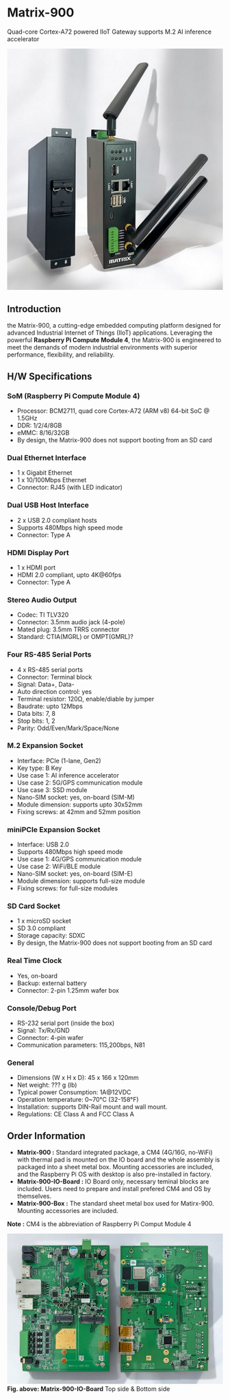 # Matrix-900
Quad-core Cortex-A72 powered IIoT Gateway supports M.2 AI inference accelerator

![Matrix-900](./images/Matrix-900_02.jpg)

## Introduction
the Matrix-900, a cutting-edge embedded computing platform designed for advanced Industrial Internet of Things (IIoT) applications. Leveraging the powerful **Raspberry Pi Compute Module 4**, the Matrix-900 is engineered to meet the demands of modern industrial environments with superior performance, flexibility, and reliability.

## H/W Specifications

### SoM (Raspberry Pi Compute Module 4)
- Processor: BCM2711, quad core Cortex-A72 (ARM v8) 64-bit SoC @ 1.5GHz
- DDR: 1/2/4/8GB
- eMMC: 8/16/32GB
- By design, the Matrix-900 does not support booting from an SD card

### Dual Ethernet Interface
- 1 x Gigabit Ethernet
- 1 x 10/100Mbps Ethernet
- Connector: RJ45 (with LED indicator)

### Dual USB Host Interface
- 2 x USB 2.0 compliant hosts
- Supports 480Mbps high speed mode 
- Connector: Type A

### HDMI Display Port
- 1 x HDMI port
- HDMI 2.0 compliant, upto 4K@60fps
- Connector: Type A

### Stereo Audio Output
- Codec: TI TLV320
- Connector: 3.5mm audio jack (4-pole)
- Mated plug: 3.5mm TRRS connector
- Standard: CTIA(MGRL) or OMPT(GMRL)? 

### Four RS-485 Serial Ports
- 4 x RS-485 serial ports
- Connector: Terminal block
- Signal: Data+, Data-
- Auto direction control: yes
- Terminal resistor: 120&Omega;, enable/diable by jumper
- Baudrate: upto 12Mbps
- Data bits: 7, 8
- Stop bits: 1, 2
- Parity: Odd/Even/Mark/Space/None

### M.2 Expansion Socket
- Interface: PCIe (1-lane, Gen2)
- Key type: B Key
- Use case 1: AI inference accelerator
- Use case 2: 5G/GPS communication module
- Use case 3: SSD module
- Nano-SIM socket: yes, on-board (SIM-M)
- Module dimension: supports upto 30x52mm
- Fixing screws: at 42mm and 52mm position

### miniPCIe Expansion Socket
- Interface: USB 2.0
- Supports 480Mbps high speed mode
- Use case 1: 4G/GPS communication module
- Use case 2: WiFi/BLE module
- Nano-SIM socket: yes, on-board (SIM-E)
- Module dimension: supports full-size module
- Fixing screws: for full-size modules

### SD Card Socket
- 1 x microSD socket
- SD 3.0 compliant
- Storage capacity: SDXC
- By design, the Matrix-900 does not support booting from an SD card

### Real Time Clock
- Yes, on-board
- Backup: external battery
- Connector: 2-pin 1.25mm wafer box

### Console/Debug Port
- RS-232 serial port (inside the box)
- Signal: Tx/Rx/GND
- Connector: 4-pin wafer
- Communication parameters: 115,200bps, N81

### General
- Dimensions (W x H x D): 45 x 166 x 120mm
- Net weight: ??? g (lb)
- Typical power Consumption: 1A@12VDC
- Operation temperature: 0~70&deg;C (32-158&deg;F) 
- Installation: supports DIN-Rail mount and wall mount.
- Regulations: CE Class A and FCC Class A

## Order Information
- **Matrix-900 :** Standard integrated package, a CM4 (4G/16G, no-WiFi) with thermal pad is mounted on the IO board and the whole assembly is packaged into a sheet metal box. Mounting accessories are included, and the Raspberry Pi OS with desktop is also pre-installed in factory.
- **Matrix-900-IO-Board :** IO Board only,  necessary teminal blocks are included. Users need to prepare and install prefered CM4 and OS by themselves.
- **Matrix-900-Box :** The standard sheet metal box used for Matirx-900. Mounting accessories are included.

**Note :**  CM4 is the abbreviation of Raspberry Pi Comput Module 4

![Matrix-900-IO-Board](./images/Matrix-900-IO-Board.jpg) <br>
**Fig. above: Matrix-900-IO-Board** Top side & Bottom side 